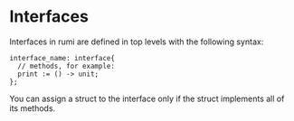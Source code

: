 # Interfaces

Interfaces in rumi are defined in top levels with the following syntax:

```
interface_name: interface{
  // methods, for example:
  print := () -> unit;
};
```

You can assign a struct to the interface only if the struct implements all of its methods.
